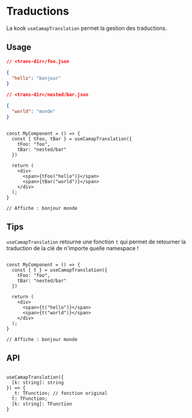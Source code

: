 # Traductions

La kook `useCamapTranslation` permet la gestion des traductions.

## Usage

```JSON
// <trans-dir>/foo.json

{
  "hello": "bonjour"
}

// <trans-dir>/nested/bar.json

{
  "world": "monde"
}
```

```TSX

const MyComponent = () => {
  const { tFoo, tBar } = useCamapTranslation({
    tFoo: "foo",
    tBar: "nested/bar"
  })

  return (
    <div>
      <span>{tFoo("hello")}</span>
      <span>{tBar("world")}</span>
    </div>
  );
}

// Affiche : bonjour monde

```

## Tips

`useCamapTranslation` retourne une fonction `t` qui permet de retourner la traduction de la clé de n'importe quelle namespace !

```TSX

const MyComponent = () => {
  const { t } = useCamapTranslation({
    tFoo: "foo",
    tBar: "nested/bar"
  })

  return (
    <div>
      <span>{t("hello")}</span>
      <span>{t("world")}</span>
    </div>
  );
}

// Affiche : bonjour monde

```

## API

```TS

useCamapTranslation({
  [k: string]: string
}) => {
  _t: TFunction; // fonction original
  t: TFunction;
  [k: string]: TFunction
}

```

